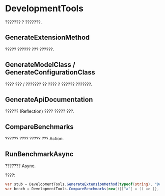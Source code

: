 # DevelopmentTools
??????? ? ???????.

## GenerateExtensionMethod
????? ?????? ??? ??????.
## GenerateModelClass / GenerateConfigurationClass
???? ??? / ??????? ?? ???? ? ?????? ???????.
## GenerateApiDocumentation
?????? (Reflection) ???? ????? ???.
## CompareBenchmarks
?????? ???? ????? ??? Action.
## RunBenchmarkAsync
??????? Async.

????:
```csharp
var stub = DevelopmentTools.GenerateExtensionMethod(typeof(string), "Do", "int", new[]{"int x"});
var bench = DevelopmentTools.CompareBenchmarks(new(){["a"] = () => {}, ["b"] = () => Thread.SpinWait(1000)}, iterations:100);
```
